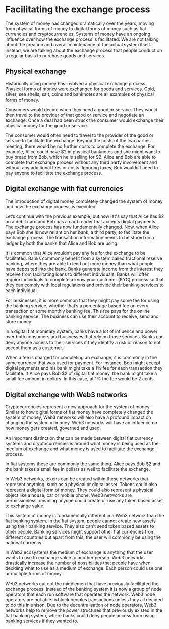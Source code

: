 # Facilitating the exchange process

The system of money has changed dramatically over the years, moving from physical forms of money to digital forms of money such as fiat currencies and cryptocurrencies. Systems of money have an ongoing influence over how the exchange process is facilitated. We are not talking about the creation and overall maintenance of the actual system itself. Instead, we are talking about the exchange process that people conduct on a regular basis to purchase goods and services.



## Physical exchange

Historically using money has involved a physical exchange process. Physical forms of money were exchanged for goods and services. Gold, silver, sea shells, salt, coins and banknotes are all examples of physical forms of money.

Consumers would decide when they need a good or service. They would then travel to the provider of that good or service and negotiate an exchange. Once a deal had been struck the consumer would exchange their physical money for the good or service.

The consumer would often need to travel to the provider of the good or service to facilitate the exchange. Beyond the costs of the two parties meeting, there would be no further costs to complete the exchange. For example, Alice could have $2 in physical banknotes and she might want to buy bread from Bob, which he is selling for $2. Alice and Bob are able to complete that exchange process without any third party involvement and without any additional fees or costs. Ignoring taxes, Bob wouldn’t need to pay anyone to facilitate the exchange process.



## Digital exchange with fiat currencies

The introduction of digital money completely changed the system of money and how the exchange process is executed.

Let’s continue with the previous example, but now let's say that Alice has $2 on a debit card and Bob has a card reader that accepts digital payments. The exchange process has now fundamentally changed. Now, when Alice pays Bob she is now reliant on her bank, a third party, to facilitate the exchange process. The transaction information needs to be stored on a ledger by both the banks that Alice and Bob are using.

It is common that Alice wouldn’t pay any fee for the exchange to be facilitated. Banks commonly benefit from a system called fractional reserve banking, where they are able to lend out more money than what people have deposited into the bank. Banks generate income from the interest they receive from facilitating loans to different individuals. Banks will often require individuals to complete a know your customer (KYC) process so that they can comply with local regulations and provide their banking services to each individual.

For businesses, it is more common that they might pay some fee for using the banking service, whether that’s a percentage based fee on every transaction or some monthly banking fee. This fee pays for the online banking service. The business can use their account to receive, send and store money.

In a digital fiat monetary system, banks have a lot of influence and power over both consumers and businesses that rely on those services. Banks can deny anyone access to their services if they identify a risk or reason to not accept them as a customer.

When a fee is charged for completing an exchange, it is commonly in the same currency that was used for payment. For instance, Bob might accept digital payments and his bank might take a 1% fee for each transaction they facilitate. If Alice pays Bob $2 of digital fiat money, the bank might take a small fee amount in dollars. In this case, at 1% the fee would be 2 cents.



## Digital exchange with Web3 networks

Cryptocurrencies represent a new approach for the system of money. Similar to how digital forms of fiat money have completely changed the system of money, Web3 networks will also have a profound impact on changing the system of money. Web3 networks will have an influence on how money gets created, governed and used.

An important distinction that can be made between digital fiat currency systems and cryptocurrencies is around what money is being used as the medium of exchange and what money is used to facilitate the exchange process.

In fiat systems these are commonly the same thing. Alice pays Bob $2 and the bank takes a small fee in dollars as well to facilitate the exchange.

In Web3 networks, tokens can be created within these networks that represent anything, such as a physical or digital asset. Tokens could also represent a digital form of money. They could also represent a physical object like a house, car or mobile phone. Web3 networks are permissionless, meaning anyone could create or use any token based asset to exchange value.

This system of money is fundamentally different in a Web3 network than the fiat banking system. In the fiat system, people cannot create new assets using their banking service. They also can’t send token based assets to other people. Banking services might support other fiat currencies from different countries but apart from this, the user will commonly be using the national currency.

In Web3 ecosystems the medium of exchange is anything that the user wants to use to exchange value to another person. Web3 networks drastically increase the number of possibilities that people have when deciding what to use as a medium of exchange. Each person could use one or multiple forms of money.

Web3 networks cut out the middlemen that have previously facilitated the exchange process. Instead of the banking system it is now a group of node operators that each run software that operates the network. Web3 node operators are not able to block peoples transactions unless they all decided to do this in unison. Due to the decentralisation of node operators, Web3 networks help to remove the power structures that previously existed in the fiat banking system, where banks could deny people access from using banking services if they wanted to.
